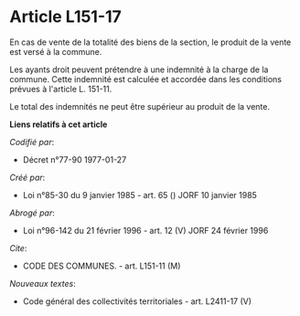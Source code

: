 # Article L151-17

En cas de vente de la totalité des biens de la section, le produit de la vente est versé à la commune.

Les ayants droit peuvent prétendre à une indemnité à la charge de la commune. Cette indemnité est calculée et accordée dans
les conditions prévues à l'article L. 151-11.

Le total des indemnités ne peut être supérieur au produit de la vente.

**Liens relatifs à cet article**

_Codifié par_:

  - Décret n°77-90 1977-01-27

_Créé par_:

  - Loi n°85-30 du 9 janvier 1985 - art. 65 () JORF 10 janvier 1985

_Abrogé par_:

  - Loi n°96-142 du 21 février 1996 - art. 12 (V) JORF 24 février 1996

_Cite_:

  - CODE DES COMMUNES. - art. L151-11 (M)

_Nouveaux textes_:

  - Code général des collectivités territoriales - art. L2411-17 (V)
